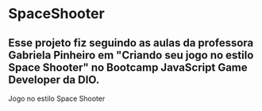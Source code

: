 # SpaceShooter
## Esse projeto fiz seguindo as aulas da professora Gabriela Pinheiro em "Criando seu jogo no estilo Space Shooter" no Bootcamp JavaScript Game Developer da DIO.
Jogo no estilo Space Shooter
